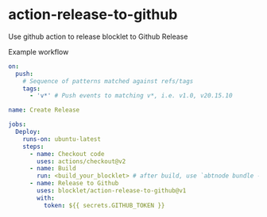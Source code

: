 # action-release-to-github

Use github action to release blocklet to Github Release

Example workflow

```yml
on:
  push:
    # Sequence of patterns matched against refs/tags
    tags:
      - 'v*' # Push events to matching v*, i.e. v1.0, v20.15.10

name: Create Release

jobs:
  Deploy:
    runs-on: ubuntu-latest
    steps:
      - name: Checkout code
        uses: actions/checkout@v2
      - name: Build
        run: <build_your_blocklet> # after build, use `abtnode bundle --create-release` to bundle your blocklet
      - name: Release to Github
        uses: blocklet/action-release-to-github@v1
        with:
          token: ${{ secrets.GITHUB_TOKEN }}
```